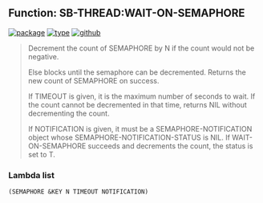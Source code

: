 ## Function: SB-THREAD:WAIT-ON-SEMAPHORE
[![package](https://img.shields.io/badge/Package-SB--THREAD-5f9ea0.svg?style=social&colorA=999999)](../) [![type](https://img.shields.io/badge/Type-Function-5f9ea0.svg?style=social&colorA=999999)](../#function) [![github](https://img.shields.io/badge/GitHub-View_the_source-5f9ea0.svg?style=social&colorA=999999&logo=github)](https://github.com/sbcl/sbcl/blob/master/src/code/target-thread.lisp/) 

> Decrement the count of SEMAPHORE by N if the count would not be negative.
> 
> Else blocks until the semaphore can be decremented. Returns the new count of
> SEMAPHORE on success.
> 
> If TIMEOUT is given, it is the maximum number of seconds to wait. If the count
> cannot be decremented in that time, returns NIL without decrementing the
> count.
> 
> If NOTIFICATION is given, it must be a SEMAPHORE-NOTIFICATION object whose
> SEMAPHORE-NOTIFICATION-STATUS is NIL. If WAIT-ON-SEMAPHORE succeeds and
> decrements the count, the status is set to T.

### Lambda list
```
(SEMAPHORE &KEY N TIMEOUT NOTIFICATION)
```
